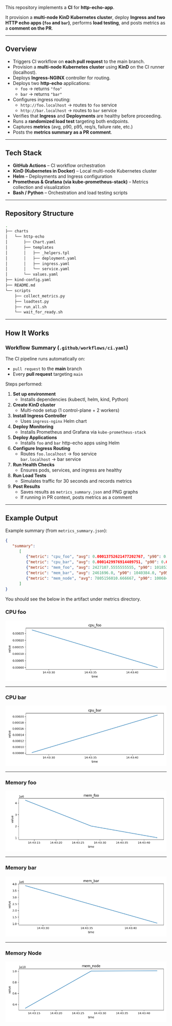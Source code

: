 This repository implements a **CI** for **http-echo-app**.

It provision a **multi-node KinD Kubernetes cluster**, deploy **Ingress and two HTTP echo apps (`foo` and `bar`)**, performs **load testing**, and posts metrics as a **comment on the PR**.

---

## Overview

- Triggers CI workflow on **each pull request** to the main branch.
- Provision a **multi-node Kubernetes cluster** using **KinD** on the CI runner (localhost).
- Deploys **Ingress-NGINX** controller for routing.
- Deploys two **http-echo** applications:
  - `foo` → returns `"foo"`
  - `bar` → returns `"bar"`
- Configures ingress routing:
  - `http://foo.localhost` → routes to `foo` service
  - `http://bar.localhost` → routes to `bar` service
- Verifies that **Ingress** and **Deployments** are healthy before proceeding.
- Runs a **randomized load test** targeting both endpoints.
- Captures **metrics** (avg, p90, p95, req/s, failure rate, etc.)
- Posts the **metrics summary as a PR comment**.

---

## Tech Stack

- **GitHub Actions** – CI workflow orchestration  
- **KinD (Kubernetes in Docker)** – Local multi-node Kubernetes cluster  
- **Helm** – Deployments and Ingress configuration  
- **Prometheus & Grafana (via kube-prometheus-stack)** – Metrics collection and visualization  
- **Bash / Python** – Orchestration and load testing scripts  

---

## Repository Structure

```bash
.
├── charts
│   └── http-echo
│       ├── Chart.yaml
│       ├── templates
│       │   ├── _helpers.tpl
│       │   ├── deployment.yaml
│       │   ├── ingress.yaml
│       │   └── service.yaml
│       └── values.yaml
├── kind-config.yaml
├── README.md
└── scripts
    ├── collect_metrics.py
    ├── loadtest.py
    ├── run_all.sh
    └── wait_for_ready.sh
```

---

## How It Works

### Workflow Summary (`.github/workflows/ci.yaml`)

The CI pipeline runs automatically on:
- `pull request` to the **main** branch  
- Every **pull request** targeting `main`

Steps performed:

1. **Set up environment**
   - Installs dependencies (kubectl, helm, kind, Python)
2. **Create KinD cluster**
   - Multi-node setup (1 control-plane + 2 workers)
3. **Install Ingress Controller**
   - Uses `ingress-nginx` Helm chart
4. **Deploy Monitoring**
   - Installs Prometheus and Grafana via `kube-prometheus-stack`
5. **Deploy Applications**
   - Installs `foo` and `bar` http-echo apps using Helm
6. **Configure Ingress Routing**
   - Routes `foo.localhost` → foo service  
     `bar.localhost` → bar service
7. **Run Health Checks**
   - Ensures pods, services, and ingress are healthy
8. **Run Load Tests**
   - Simulates traffic for 30 seconds and records metrics
9. **Post Results**
   - Saves results as `metrics_summary.json` and PNG graphs  
   - If running in PR context, posts metrics as a comment  

---

## Example Output



Example summary (from `metrics_summary.json`):

```json
{
   "summary": 
      [
         {"metric": "cpu_foo", "avg": 0.00013752621477202767, "p90": 0.0, "p95": 0.0}, 
         {"metric": "cpu_bar", "avg": 0.0001429976914409751, "p90": 0.00020460788598805475, "p95": 0.00020460788598805475}, 
         {"metric": "mem_foo", "avg": 2427107.5555555555, "p90": 1018538.6666666666, "p95": 1018538.6666666666}, 
         {"metric": "mem_bar", "avg": 2461696.0, "p90": 1040384.0, "p95": 1040384.0}, 
         {"metric": "mem_node", "avg": 7805156010.666667, "p90": 10068443136.0, "p95": 10068443136.0}
      ]
}
```

You should see the below in the artifact under metrics directory.

### CPU foo
![CPU foo](./example_metrics_outputs/cpu_foo.png)

---

### CPU bar
![CPU bar](./example_metrics_outputs/cpu_bar.png)

---

### Memory foo
![Mem foo](./example_metrics_outputs/mem_foo.png)

---

### Memory bar
![Mem bar](./example_metrics_outputs/mem_bar.png)

---

### Memory Node
![Mem Node](./example_metrics_outputs/mem_node.png)